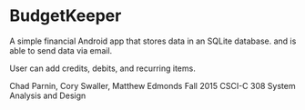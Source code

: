 # BudgetKeeper

A simple financial Android app that stores data in an SQLite database. and is able to send data via email.

User can add credits, debits, and recurring items.

Chad Parnin, Cory Swaller, Matthew Edmonds
Fall 2015
CSCI-C 308 System Analysis and Design
